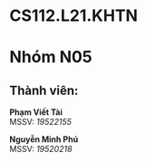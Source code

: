 # CS112.L21.KHTN
<h1> Nhóm N05 </h1>
<h2> Thành viên: </h2>
<p><b> Phạm Viết Tài </b><br> 
MSSV: <i>19522155</i></p>
<p><b> Nguyễn Minh Phú </b><br> 
MSSV: <i>19520218</i></p>
